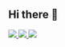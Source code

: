 ## Hi there 👋

<a href="https://flutter.dev/" target="_blank">
  <img src="https://img.shields.io/badge/Flutter-02569B?style=for-the-badge&logo=flutter&logoColor=white"/>
</a>
<a href="https://www.java.com/" target="_blank">
  <img src="https://img.shields.io/badge/Java-007396?style=for-the-badge&logo=java&logoColor=white"/>
</a>
<a href="https://spring.io/" target="_blank">
  <img src="https://img.shields.io/badge/Spring-6DB33F?style=for-the-badge&logo=spring&logoColor=white"/>
</a>

